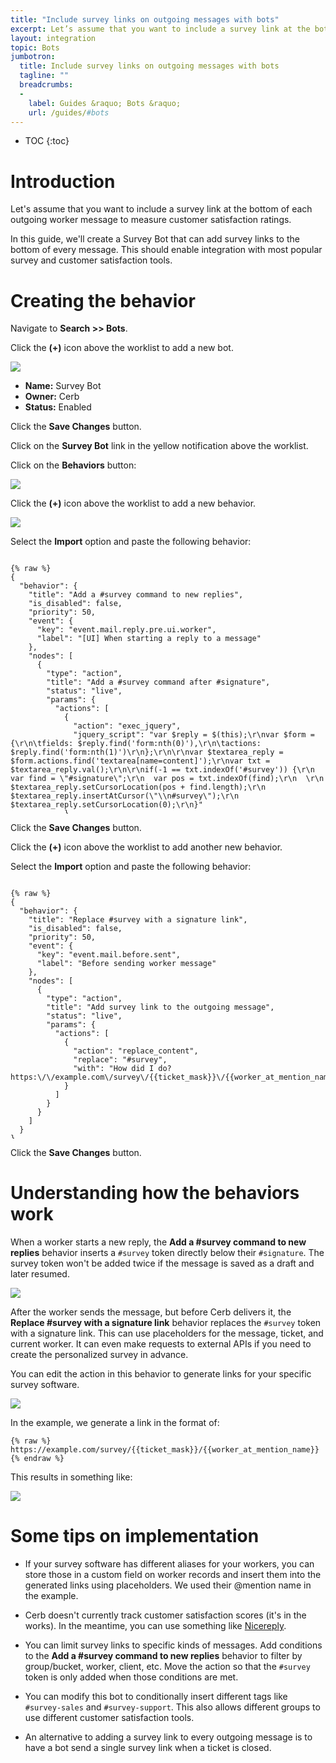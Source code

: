 ```yaml
---
title: "Include survey links on outgoing messages with bots"
excerpt: Let’s assume that you want to include a survey link at the bottom of each outgoing message to measure customer satisfaction.
layout: integration
topic: Bots
jumbotron:
  title: Include survey links on outgoing messages with bots
  tagline: ""
  breadcrumbs:
  -
    label: Guides &raquo; Bots &raquo;
    url: /guides/#bots
---
```


* TOC
{:toc}

# Introduction

Let's assume that you want to include a survey link at the bottom of each outgoing worker message to measure customer satisfaction ratings.

In this guide, we'll create a Survey Bot that can add survey links to the bottom of every message. This should enable integration with most popular survey and customer satisfaction tools.

# Creating the behavior

Navigate to **Search >> Bots**.

Click the **(+)** icon above the worklist to add a new bot.

<div class="cerb-screenshot">
<img src="/assets/images/guides/common/worklist-add.png" class="screenshot">
</div>

* **Name:** Survey Bot
* **Owner:** Cerb
* **Status:** Enabled

Click the **Save Changes** button.

Click on the **Survey Bot** link in the yellow notification above the worklist.

Click on the **Behaviors** button:

<div class="cerb-screenshot">
<img src="/assets/images/guides/bots/survey-links/bot.png" class="screenshot">
</div>

Click the **(+)** icon above the worklist to add a new behavior.

<div class="cerb-screenshot">
<img src="/assets/images/guides/common/worklist-add.png" class="screenshot">
</div>

Select the **Import** option and paste the following behavior:

<pre style="max-height:29.5em;">
<code class="language-json">
{% raw %}
{
  "behavior": {
    "title": "Add a #survey command to new replies",
    "is_disabled": false,
    "priority": 50,
    "event": {
      "key": "event.mail.reply.pre.ui.worker",
      "label": "[UI] When starting a reply to a message"
    },
    "nodes": [
      {
        "type": "action",
        "title": "Add a #survey command after #signature",
        "status": "live",
        "params": {
          "actions": [
            {
              "action": "exec_jquery",
              "jquery_script": "var $reply = $(this);\r\nvar $form = {\r\n\tfields: $reply.find('form:nth(0)'),\r\n\tactions: $reply.find('form:nth(1)')\r\n};\r\n\r\nvar $textarea_reply = $form.actions.find('textarea[name=content]');\r\nvar txt = $textarea_reply.val();\r\n\r\nif(-1 == txt.indexOf('#survey')) {\r\n  var find = \"#signature\";\r\n  var pos = txt.indexOf(find);\r\n  \r\n  $textarea_reply.setCursorLocation(pos + find.length);\r\n  $textarea_reply.insertAtCursor(\"\\n#survey\");\r\n  $textarea_reply.setCursorLocation(0);\r\n}"
            }
          ]
        }
      }
    ]
  }
}
{% endraw %}
</code>
</pre>

Click the **Save Changes** button.

Click the **(+)** icon above the worklist to add another new behavior.

Select the **Import** option and paste the following behavior:

<pre style="max-height:29.5em;">
<code class="language-json">
{% raw %}
{
  "behavior": {
    "title": "Replace #survey with a signature link",
    "is_disabled": false,
    "priority": 50,
    "event": {
      "key": "event.mail.before.sent",
      "label": "Before sending worker message"
    },
    "nodes": [
      {
        "type": "action",
        "title": "Add survey link to the outgoing message",
        "status": "live",
        "params": {
          "actions": [
            {
              "action": "replace_content",
              "replace": "#survey",
              "with": "How did I do?  https:\/\/example.com\/survey\/{{ticket_mask}}\/{{worker_at_mention_name}}"
            }
          ]
        }
      }
    ]
  }
}
{% endraw %}
</code>
</pre>

Click the **Save Changes** button.

# Understanding how the behaviors work

When a worker starts a new reply, the **Add a #survey command to new replies** behavior inserts a `#survey` token directly below their `#signature`. The survey token won't be added twice if the message is saved as a draft and later resumed.

<div class="cerb-screenshot">
<img src="/assets/images/guides/bots/survey-links/reply-token.png" class="screenshot">
</div>

After the worker sends the message, but before Cerb delivers it, the **Replace #survey with a signature link** behavior replaces the `#survey` token with a signature link. This can use placeholders for the message, ticket, and current worker.  It can even make requests to external APIs if you need to create the personalized survey in advance.

You can edit the action in this behavior to generate links for your specific survey software.

<div class="cerb-screenshot">
<img src="/assets/images/guides/bots/survey-links/action.png" class="screenshot">
</div>

In the example, we generate a link in the format of:

~~~
{% raw %}
https://example.com/survey/{{ticket_mask}}/{{worker_at_mention_name}}
{% endraw %}
~~~

This results in something like:

<div class="cerb-screenshot">
<img src="/assets/images/guides/bots/survey-links/reply-with-link.png" class="screenshot">
</div>

# Some tips on implementation

* If your survey software has different aliases for your workers, you can store those in a custom field on worker records and insert them into the generated links using placeholders.  We used their @mention name in the example.

* Cerb doesn't currently track customer satisfaction scores (it's in the works). In the meantime, you can use something like [Nicereply](http://help.nicereply.com/article/66-setup-integration-with-almost-any-help-desk-system).

* You can limit survey links to specific kinds of messages. Add conditions to the **Add a #survey command to new replies** behavior to filter by group/bucket, worker, client, etc.  Move the action so that the `#survey` token is only added when those conditions are met.

* You can modify this bot to conditionally insert different tags like `#survey-sales` and `#survey-support`. This also allows different groups to use different customer satisfaction tools.

* An alternative to adding a survey link to every outgoing message is to have a bot send a single survey link when a ticket is closed.